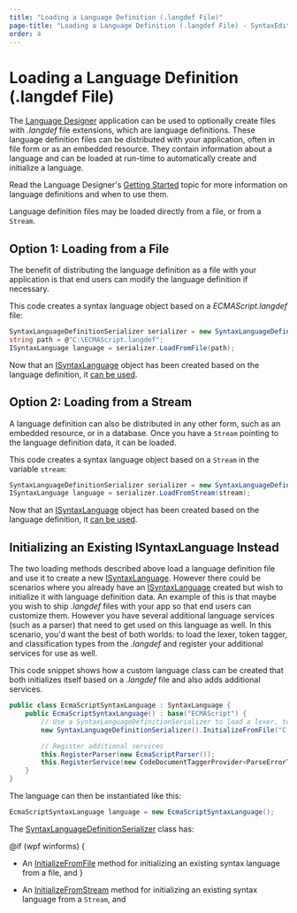 ```yaml
---
title: "Loading a Language Definition (.langdef File)"
page-title: "Loading a Language Definition (.langdef File) - SyntaxEditor Language Creation Guide"
order: 4
---
```

# Loading a Language Definition (.langdef File)

The [Language Designer](../language-designer-tool/index.md) application can be used to optionally create files with *.langdef* file extensions, which are language definitions.  These language definition files can be distributed with your application, often in file form or as an embedded resource.  They contain information about a language and can be loaded at run-time to automatically create and initialize a language.

Read the Language Designer's [Getting Started](../language-designer-tool/getting-started.md) topic for more information on language definitions and when to use them.

Language definition files may be loaded directly from a file, or from a `Stream`.

## Option 1: Loading from a File

The benefit of distributing the language definition as a file with your application is that end users can modify the language definition if necessary.

This code creates a syntax language object based on a *ECMAScript.langdef* file:

```csharp
SyntaxLanguageDefinitionSerializer serializer = new SyntaxLanguageDefinitionSerializer();
string path = @"C:\ECMAScript.langdef";
ISyntaxLanguage language = serializer.LoadFromFile(path);
```

Now that an [ISyntaxLanguage](xref:ActiproSoftware.Text.ISyntaxLanguage) object has been created based on the language definition, it [can be used](using-language.md).

## Option 2: Loading from a Stream

A language definition can also be distributed in any other form, such as an embedded resource, or in a database.  Once you have a `Stream` pointing to the language definition data, it can be loaded.

This code creates a syntax language object based on a `Stream` in the variable `stream`:

```csharp
SyntaxLanguageDefinitionSerializer serializer = new SyntaxLanguageDefinitionSerializer();
ISyntaxLanguage language = serializer.LoadFromStream(stream);
```

Now that an [ISyntaxLanguage](xref:ActiproSoftware.Text.ISyntaxLanguage) object has been created based on the language definition, it [can be used](using-language.md).

## Initializing an Existing ISyntaxLanguage Instead

The two loading methods described above load a language definition file and use it to create a new [ISyntaxLanguage](xref:ActiproSoftware.Text.ISyntaxLanguage).  However there could be scenarios where you already have an [ISyntaxLanguage](xref:ActiproSoftware.Text.ISyntaxLanguage) created but wish to initialize it with language definition data.  An example of this is that maybe you wish to ship *.langdef* files with your app so that end users can customize them.  However you have several additional language services (such as a parser) that need to get used on this language as well.  In this scenario, you'd want the best of both worlds: to load the lexer, token tagger, and classification types from the *.langdef* and register your additional services for use as well.

This code snippet shows how a custom language class can be created that both initializes itself based on a *.langdef* file and also adds additional services.

```csharp
public class EcmaScriptSyntaxLanguage : SyntaxLanguage {
	public EcmaScriptSyntaxLanguage() : base("ECMAScript") {
		// Use a SyntaxLanguageDefinitionSerializer to load a lexer, token tagger, etc. from a .langdef file
		new SyntaxLanguageDefinitionSerializer().InitializeFromFile("C:\ECMAScript.langdef");

		// Register additional services
		this.RegisterParser(new EcmaScriptParser());
		this.RegisterService(new CodeDocumentTaggerProvider<ParseErrorTagger>(typeof(ParseErrorTagger)));
	}
}
```

The language can then be instantiated like this:

```csharp
EcmaScriptSyntaxLanguage language = new EcmaScriptSyntaxLanguage();
```

The [SyntaxLanguageDefinitionSerializer](xref:ActiproSoftware.Text.Implementation.SyntaxLanguageDefinitionSerializer) class has:

@if (wpf winforms) {
- An [InitializeFromFile](xref:ActiproSoftware.Text.Implementation.SyntaxLanguageDefinitionSerializer.InitializeFromFile*) method for initializing an existing syntax language from a file, and 
}

- An [InitializeFromStream](xref:ActiproSoftware.Text.Implementation.SyntaxLanguageDefinitionSerializer.InitializeFromStream*) method for initializing an existing syntax language from a `Stream`, and
